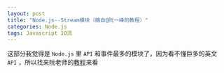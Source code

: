```yaml
---
layout: post
title: "Node.js--Stream模块（摘自@阮一峰的教程）"
categories: Node.js
tags: Javascript IO流
---
```


这部分我觉得是 `Node.js` 里 `API` 和事件最多的模块了，因为看不懂巨多的英文 `API` ，所以找来阮老师的[教程](http://javascript.ruanyifeng.com/nodejs/stream.html)来看

